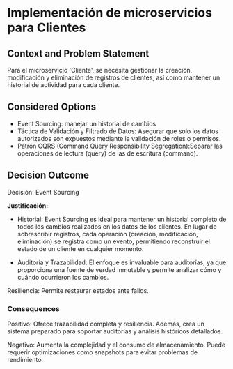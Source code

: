 # Implementación de microservicios para Clientes

## Context and Problem Statement

Para el microservicio 'Cliente', se necesita gestionar la creación, modificación y eliminación de registros de clientes, así como mantener un historial de actividad para cada cliente.

## Considered Options


* Event Sourcing: manejar un historial de cambios
* Táctica de Validación y Filtrado de Datos: Asegurar que solo los datos autorizados son expuestos mediante la validación de roles o permisos.
* Patrón CQRS (Command Query Responsibility Segregation):Separar las operaciones de lectura (query) de las de escritura (command).

## Decision Outcome

Decisión: Event Sourcing



**Justificación:**

* Historial: Event Sourcing es ideal para mantener un historial completo de todos los cambios realizados en los datos de los clientes. En lugar de sobrescribir registros, cada operación (creación, modificación, eliminación) se registra como un evento, permitiendo reconstruir el estado de un cliente en cualquier momento.

* Auditoría y Trazabilidad: El enfoque es invaluable para auditorías, ya que proporciona una fuente de verdad inmutable y permite analizar cómo y cuándo ocurrieron los cambios.

Resiliencia: Permite restaurar estados ante fallos.

### **Consequences**


Positivo: Ofrece trazabilidad completa y resiliencia. Además, crea un sistema preparado para soportar auditorías y análisis históricos detallados.

Negativo: Aumenta la complejidad y el consumo de almacenamiento. Puede requerir optimizaciones como snapshots para evitar problemas de rendimiento.


